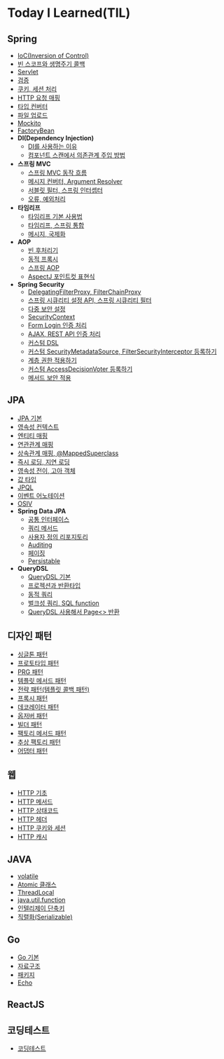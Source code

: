# Today I Learned(TIL)
## Spring
* [IoC(Inversion of Control)](spring/IoC(Inversion%20of%20Control).md)
* [빈 스코프와 생명주기 콜백](spring/bean-scope.md)
* [Servlet](spring/servlet.md)
* [검증](spring/validation.md)
* [쿠키, 세션 처리](spring/spring-cookie-session.md)
* [HTTP 요청 매핑](spring/http-request-mapping.md)
* [타입 컨버터](spring/type-converter.md)
* [파일 업로드](spring/file-upload.md)
* [Mockito](spring/mockito.md)
* [FactoryBean](spring/FactoryBean.md)
* __DI(Dependency Injection)__
    + [DI를 사용하는 이유](spring/DI(Dependency%20Injection).md)
    + [컴포넌트 스캔에서 의존관계 주입 방법](spring/component_scan.md)
* __스프링 MVC__
  + [스프링 MVC 동작 흐름](spring/spring-mvc-flow.md)
  + [메시지 컨버터, Argument Resolver](spring/message-converter.md)
  + [서블릿 필터, 스프링 인터셉터](spring/filter-interceptor.md)
  + [오류, 예외처리](spring/spring-exception.md)
* __타임리프__
  + [타임리프 기본 사용법](spring/thymeleaf-uses.md)
  + [타임리프, 스프링 통합](spring/thymeleaf-spring-integration.md)
  + [메시지, 국제화](spring/messages.md)
* __AOP__
  + [빈 후처리기](spring/bean-postprocessor.md)
  + [동적 프록시](spring/dynamic-proxy.md)
  + [스프링 AOP](spring/spring-aop.md)
  + [AspectJ 포인트컷 표현식](spring/aspecj.md)
* __Spring Security__
  + [DelegatingFilterProxy, FilterChainProxy](spring/DelegatingFilterProxy.md)
  + [스프링 시큐리티 설정 API, 스프링 시큐리티 필터](spring/spring-security-filter.md)
  + [다중 보안 설정](spring/multi-config.md)
  + [SecurityContext](spring/SecurityContext.md)
  + [Form Login 인증 처리](spring/form-login.md)
  + [AJAX, REST API 인증 처리](spring/ajax-login.md)
  + [커스텀 DSL](spring/custom-dsl.md)
  + [커스텀 SecurityMetadataSource, FilterSecurityInterceptor 등록하기](spring/FilterSecurityInterceptor.md)
  + [계층 권한 적용하기](spring/role-hierarchy.md)
  + [커스텀 AccessDecisionVoter 등록하기](spring/AccessDecisionVoter.md)
  + [메서드 보안 적용](spring/method-security.md)
## JPA
* [JPA 기본](jpa/jpa-base.md)
* [영속성 컨텍스트](jpa/persistence-context.md)
* [엔티티 매핑](jpa/entity-mapping.md)
* [연관관계 매핑](jpa/relationship-mapping.md)
* [상속관계 매핑, @MappedSuperclass](jpa/inheritance-mapping.md)
* [즉시 로딩, 지연 로딩](jpa/lazy-loading.md)
* [영속성 전이, 고아 객체](jpa/cascade.md)
* [값 타입](jpa/value-type.md)
* [JPQL](jpa/jpql.md)
* [이벤트 어노테이션](jpa/event-annotation.md)
* [OSIV](jpa/osiv.md)
* __Spring Data JPA__
  + [공통 인터페이스](jpa/common_jpa_interface.md)
  + [쿼리 메서드](jpa/query-mothod.md)
  + [사용자 정의 리포지토리](jpa/custom-repository.md)
  + [Auditing](jpa/auditing.md)
  + [페이징](jpa/paging.md)
  + [Persistable](jpa/persistable.md)
* __QueryDSL__
  + [QueryDSL 기본](jpa/querydsl-basic.md)
  + [프로젝션과 반환타입](jpa/projection.md)
  + [동적 쿼리](jpa/dynamic-query.md)
  + [벌크성 쿼리, SQL function](jpa/bulk-query.md)
  + [QueryDSL 사용해서 Page<> 반환](jpa/Querydsl-Page.md)
## 디자인 패턴
* [싱글톤 패턴](design%20pattern/singleton-pattern.md)
* [프로토타입 패턴](design%20pattern/prototype-pattern.md)
* [PRG 패턴](design%20pattern/prg-pattern.md)
* [템플릿 메서드 패턴](design%20pattern/template-method.md)
* [전략 패턴(템플릿 콜백 패턴)](design%20pattern/strategy.md)
* [프록시 패턴](design%20pattern/proxy-pattern.md)
* [데코레이터 패턴](design%20pattern/decorator-pattern.md)
* [옵저버 패턴](design%20pattern/observer-pattern.md)
* [빌더 패턴](design%20pattern/builder-pattern.md)
* [팩토리 메서드 패턴](design%20pattern/factory-method.md)
* [추상 팩토리 패턴](design%20pattern/abstract-factory.md)
* [어댑터 패턴](design%20pattern/adapter-pattern.md)
## 웹
* [HTTP 기초](web/http.md)
* [HTTP 메서드](web/httpMethod.md)
* [HTTP 상태코드](web/httpStatusCode.md)
* [HTTP 헤더](web/httpHeader.md)
* [HTTP 쿠키와 세션](web/cookie_session.md)
* [HTTP 캐시](web/cache.md)
## JAVA
* [volatile](java/volatile.md)
* [Atomic 클래스](java/atomic.md)
* [ThreadLocal](java/threadlocal.md)
* [java.util.function](java/function.md)
* [인텔리제이 단축키](java/intelliJ.md)
* [직렬화(Serializable)](java/Serializable.md)
## Go
* [Go 기본](Go/basic.md)
* [자료구조](Go/data-structure.md)
* [패키지](Go/package.md)
* [Echo](Go/echo.md)
## ReactJS
## 코딩테스트
* [코딩테스트](coding-test/coding-test.md)